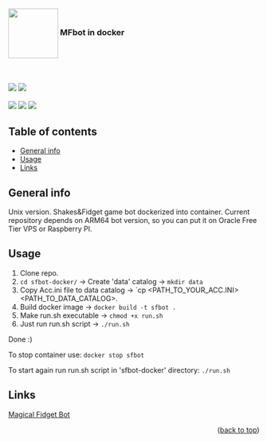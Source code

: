 <div class="logos">
  <h3><img align="center" height="100" src="https://forum.mfbot.de/styles/black/theme/images/logo.png"> MFbot in docker</h3>
  <br><br>
  
  <img src="https://img.shields.io/badge/Platform-ARM64-green"> 
  <img src="https://img.shields.io/github/license/piekny27/sfbot-docker?style=flat-square">
  <br>
  <br>
  <img src="https://img.shields.io/badge/Ubuntu-E95420?style=for-the-badge&logo=ubuntu&logoColor=white"> 
  <img src="https://img.shields.io/badge/GNU%20Bash-4EAA25?style=for-the-badge&logo=GNU%20Bash&logoColor=white"> 
  <img src="https://img.shields.io/badge/Oracle-F80000?style=for-the-badge&logo=oracle&logoColor=black"> 
  <br>
  
</div>

<div class="other">

  ## Table of contents
  * [General info](#general-info)
  * [Usage](#usage)
  * [Links](#links)

  ## General info
  Unix version.
  Shakes&Fidget game bot dockerized into container. Current repository depends on ARM64 bot version, so you can put it on Oracle Free Tier VPS or Raspberry PI. 
  ## Usage
  1. Clone repo.
  2. `cd sfbot-docker/` -> Create 'data' catalog -> `mkdir data`
  3. Copy Acc.ini file to data catalog -> `cp <PATH_TO_YOUR_ACC.INI> <PATH_TO_DATA_CATALOG>.
  4. Build docker image -> `docker build -t sfbot .`
  5. Make run.sh executable -> `chmod +x run.sh`
  6. Just run run.sh script -> `./run.sh`
  
  Done :)

  To stop container use:
  `docker stop sfbot`

  To start again run run.sh script in 'sfbot-docker' directory:
  `./run.sh`

  ## Links
  [Magical Fidget Bot](https://www.mfbot.de/en/downloads/)
  <br>
  <p align="right">(<a href="#top">back to top</a>)</p>
</div>
